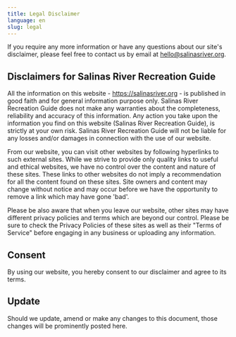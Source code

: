 ```yaml
---
title: Legal Disclaimer
language: en
slug: legal
---
```


If you require any more information or have any questions about our site's disclaimer, please feel free to contact us by email at hello@salinasriver.org.

## Disclaimers for Salinas River Recreation Guide

All the information on this website - https://salinasriver.org - is published in good faith and for general information purpose only. Salinas River Recreation Guide does not make any warranties about the completeness, reliability and accuracy of this information. Any action you take upon the information you find on this website (Salinas River Recreation Guide), is strictly at your own risk. Salinas River Recreation Guide will not be liable for any losses and/or damages in connection with the use of our website.

From our website, you can visit other websites by following hyperlinks to such external sites. While we strive to provide only quality links to useful and ethical websites, we have no control over the content and nature of these sites. These links to other websites do not imply a recommendation for all the content found on these sites. Site owners and content may change without notice and may occur before we have the opportunity to remove a link which may have gone 'bad'.

Please be also aware that when you leave our website, other sites may have different privacy policies and terms which are beyond our control. Please be sure to check the Privacy Policies of these sites as well as their "Terms of Service" before engaging in any business or uploading any information.

## Consent

By using our website, you hereby consent to our disclaimer and agree to its terms.

## Update

Should we update, amend or make any changes to this document, those changes will be prominently posted here.
